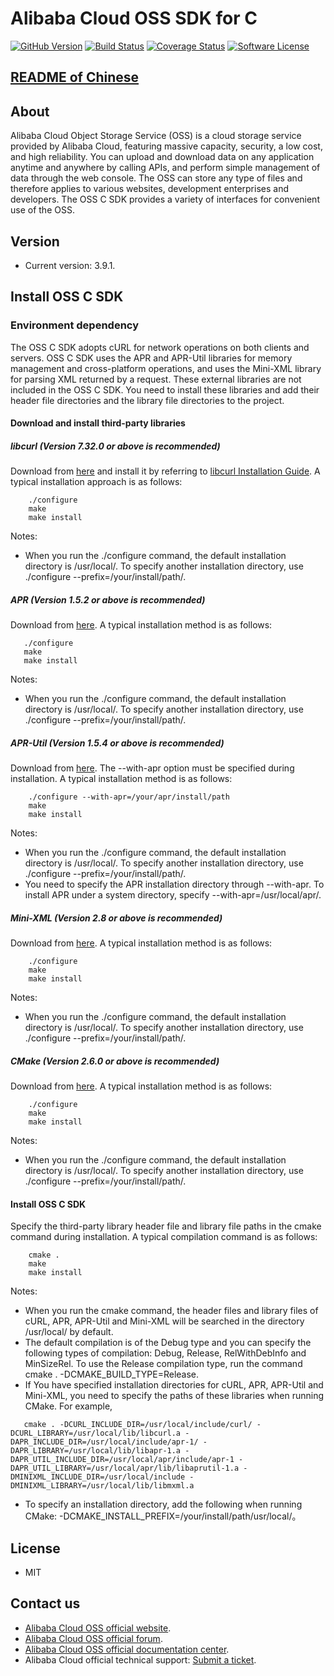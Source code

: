 ﻿# Alibaba Cloud OSS SDK for C

[![GitHub Version](https://badge.fury.io/gh/aliyun%2Faliyun-oss-c-sdk.svg)](https://badge.fury.io/gh/aliyun%2Faliyun-oss-c-sdk)
[![Build Status](https://travis-ci.org/aliyun/aliyun-oss-c-sdk.svg?branch=master)](https://travis-ci.org/aliyun/aliyun-oss-c-sdk)
[![Coverage Status](https://coveralls.io/repos/github/aliyun/aliyun-oss-c-sdk/badge.svg?branch=master)](https://coveralls.io/github/aliyun/aliyun-oss-c-sdk?branch=master)
[![Software License](https://img.shields.io/badge/license-MIT-brightgreen.svg)](LICENSE)

## [README of Chinese](https://github.com/aliyun/aliyun-oss-c-sdk/blob/master/README-CN.md)

## About
Alibaba Cloud Object Storage Service (OSS) is a cloud storage service provided by Alibaba Cloud, featuring massive capacity, security, a low cost, and high reliability. You can upload and download data on any application anytime and anywhere by calling APIs, and perform simple management of data through the web console. The OSS can store any type of files and therefore applies to various websites, development enterprises and developers. The OSS C SDK provides a variety of interfaces for convenient use of the OSS. 

## Version
 - Current version: 3.9.1. 

## Install OSS C SDK
### Environment dependency
The OSS C SDK adopts cURL for network operations on both clients and servers.
OSS C SDK uses the APR and APR-Util libraries for memory management and cross-platform operations, and uses the Mini-XML library for parsing XML returned by a request.
These external libraries are not included in the OSS C SDK. You need to install these libraries and add their header file directories and the library file directories to the project.

#### Download and install third-party libraries

##### libcurl (Version 7.32.0 or above is recommended)

  Download from [here](http://curl.haxx.se/download.html) and install it by referring to [libcurl Installation Guide](http://curl.haxx.se/docs/install.html). A typical installation approach is as follows:
```shell
    ./configure
    make
    make install
```

Notes:
 - When you run the ./configure command, the default installation directory is /usr/local/. To specify another installation directory, use ./configure --prefix=/your/install/path/.

##### APR (Version 1.5.2 or above is recommended)

  Download from [here](https://apr.apache.org/download.cgi). A typical installation method is as follows:
 ```shell
    ./configure
    make
    make install
```

Notes:
 - When you run the ./configure command, the default installation directory is /usr/local/. To specify another installation directory, use ./configure --prefix=/your/install/path/.

##### APR-Util (Version 1.5.4 or above is recommended)

  Download from [here](https://apr.apache.org/download.cgi). The --with-apr option must be specified during installation. A typical installation method is as follows:
```shell
    ./configure --with-apr=/your/apr/install/path
    make
    make install
```

Notes:
 - When you run the ./configure command, the default installation directory is /usr/local/. To specify another installation directory, use ./configure --prefix=/your/install/path/.
 - You need to specify the APR installation directory through --with-apr. To install APR under a system directory, specify --with-apr=/usr/local/apr/.

##### Mini-XML (Version 2.8 or above is recommended)

  Download from [here](http://michaelrsweet.github.io/mxml/). A typical installation method is as follows:
```shell
    ./configure
    make
    make install
```


Notes:
 - When you run the ./configure command, the default installation directory is /usr/local/. To specify another installation directory, use ./configure --prefix=/your/install/path/.

##### CMake (Version 2.6.0 or above is recommended)

  Download from [here](https://cmake.org/download). A typical installation method is as follows:
```shell
    ./configure
    make
    make install
```

Notes:
 - When you run the ./configure command, the default installation directory is /usr/local/. To specify another installation directory, use ./configure --prefix=/your/install/path/.

#### Install OSS C SDK

  Specify the third-party library header file and library file paths in the cmake command during installation. A typical compilation command is as follows: 
```shell
    cmake .
    make
    make install
```

Notes:
 - When you run the cmake command, the header files and library files of cURL, APR, APR-Util and Mini-XML will be searched in the directory /usr/local/ by default.
 - The default compilation is of the Debug type and you can specify the following types of compilation: Debug, Release, RelWithDebInfo and MinSizeRel. To use the Release compilation type, run the command cmake . -DCMAKE_BUILD_TYPE=Release.
 - If You have specified installation directories for cURL, APR, APR-Util and Mini-XML, you need to specify the paths of these libraries when running CMake. For example, 
```shell
   cmake . -DCURL_INCLUDE_DIR=/usr/local/include/curl/ -DCURL_LIBRARY=/usr/local/lib/libcurl.a -DAPR_INCLUDE_DIR=/usr/local/include/apr-1/ -DAPR_LIBRARY=/usr/local/lib/libapr-1.a -DAPR_UTIL_INCLUDE_DIR=/usr/local/apr/include/apr-1 -DAPR_UTIL_LIBRARY=/usr/local/apr/lib/libaprutil-1.a -DMINIXML_INCLUDE_DIR=/usr/local/include -DMINIXML_LIBRARY=/usr/local/lib/libmxml.a
```
 - To specify an installation directory, add the following when running CMake: -DCMAKE_INSTALL_PREFIX=/your/install/path/usr/local/。

## License
- MIT
 
## Contact us
- [Alibaba Cloud OSS official website](http://oss.aliyun.com).
- [Alibaba Cloud OSS official forum](http://bbs.aliyun.com).
- [Alibaba Cloud OSS official documentation center](http://www.aliyun.com/product/oss#Docs).
- Alibaba Cloud official technical support: [Submit a ticket](https://workorder.console.aliyun.com/#/ticket/createIndex).
